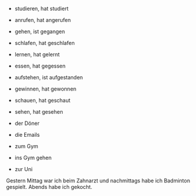 - studieren, hat studiert 
- anrufen, hat angerufen
- gehen, ist gegangen
- schlafen, hat geschlafen
- lernen, hat gelernt
- essen, hat gegessen
- aufstehen, ist aufgestanden
- gewinnen, hat gewonnen
- schauen, hat geschaut
- sehen, hat gesehen

- der Döner
- die Emails 

- zum Gym
- ins Gym gehen
- zur Uni

Gestern Mittag war ich beim Zahnarzt und nachmittags habe ich Badminton gespielt. Abends habe ich gekocht.
